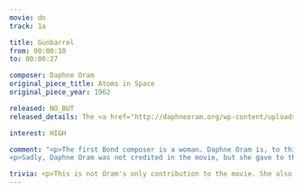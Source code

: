 ```yaml
---
movie: dn
track: 1a

title: Gunbarrel
from: 00:00:10
to: 00:00:27

composer: Daphne Oram
original_piece_title: Atoms in Space
original_piece_year: 1962

released: NO_BUT
released_details: The <a href="http://daphneoram.org/wp-content/uploads/2008/11/oramcollection.htm">Daphne Oram archives</a> mention a 6'28" track labelled "Atoms in Space Master Copy Dr No July 1962", but it is nowhere to be found online. The archive seems to be accessible by appointment only at Goldsmiths, University of London. As for what we hear in the movie, the gunshot cannot be separated from the track.

interest: HIGH

comment: "<p>The first Bond composer is a woman. Daphne Oram is, to this day, the only woman to have composed instrumental music used in a Bond movie. 17 seconds of music, to be precise, but what an entrance for 007!</p><p>That a movie with an otherwise very old-school score should open with <i lang=\"fr\">musique concrète</i>, a genre in which Oram was a pionner, is a perfect illustration of <cite>Dr. No</cite>'s musical paradoxes.</p><p>Maurice Binder, who was working on the equally experimental opening titles, can be thanked for his intuition : <q>The film itself had Dr. No working with computers to topple the rocket. I thought we should have computer sounds on the titles. I looked for where I could get the sound effects and they said there was this little old lady in Surrey who had been doing experiments with electronic sound. She sent me a couple of selections.</q> (<cite>Some King of Hero</cite>, Matthew Field & Ajay Chowdhury).</p>
<p>Sadly, Daphne Oram was not credited in the movie, but she gave to the franchise one of its most innovative musical moments.</p>"

trivia: <p>This is not Oram's only contribution to the movie. She also provided electronic sound effects that were used when Bond escapes through the pipes of Dr. No's lair and in the control room. Combined with the sets of the visionnary Ken Adam, these innovative sounds add a lot of atmosphere to these scenes.</p><p>The <a href="https://www.daphneoram.org/aboutoram/">Daphne Oram website</a> mentions that <q>these sounds were used by the James Bond films up until <cite>Goldfinger</cite></q>, but it seems impossible to know to what extent. So I'll just assume every blip and blop from the first three movies is her's. She rocks.</p>
---
```

